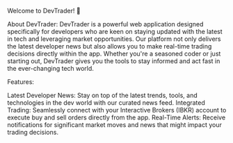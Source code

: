 Welcome to DevTrader! 🎉

About DevTrader: DevTrader is a powerful web application designed specifically for developers who are keen on staying updated with the latest in tech and leveraging market opportunities. Our platform not only delivers the latest developer news but also allows you to make real-time trading decisions directly within the app. Whether you're a seasoned coder or just starting out, DevTrader gives you the tools to stay informed and act fast in the ever-changing tech world.

Features:

Latest Developer News: Stay on top of the latest trends, tools, and technologies in the dev world with our curated news feed.
Integrated Trading: Seamlessly connect with your Interactive Brokers (IBKR) account to execute buy and sell orders directly from the app.
Real-Time Alerts: Receive notifications for significant market moves and news that might impact your trading decisions.
